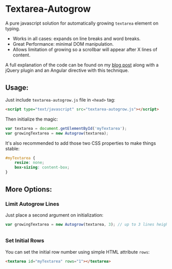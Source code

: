 # Textarea-Autogrow

A pure javascript solution for automatically growing `textarea` element on typing.

 * Works in all cases: expands on line breaks and word breaks.
 * Great Performance: minimal DOM manipulation.
 * Allows limitation of growing so a scrollbar will appear after X lines of content.

A full explanation of the code can be found on my [blog post](http://codingaspect.com/blog/textarea-auto-grow-resizing-textarea-to-fit-text-height) along with a jQuery plugin and an Angular directive with this technique.

######

## Usage:

Just include `textarea-autogrow.js` file in `<head>` tag:

```html
<script type="text/javascript" src="textarea-autogrow.js"></script>
```

Then initialize the magic:
```javascript
var textarea = document.getElementById('myTextarea');
var growingTextarea = new Autogrow(textarea);
```

It's also recommended to add those two CSS properties to make things stable:
```css
#myTextarea {
	resize: none;
	box-sizing: content-box;
}
```


######


## More Options:

### Limit Autogrow Lines

Just place a second argument on initialization:
```javascript
var growingTextarea = new Autogrow(textarea, 3); // up to 3 lines height
```

######
### Set Initial Rows

You can set the initial row number using simple HTML attribute `rows`:
```html
<textarea id="myTextarea" rows="1"></textarea>
```